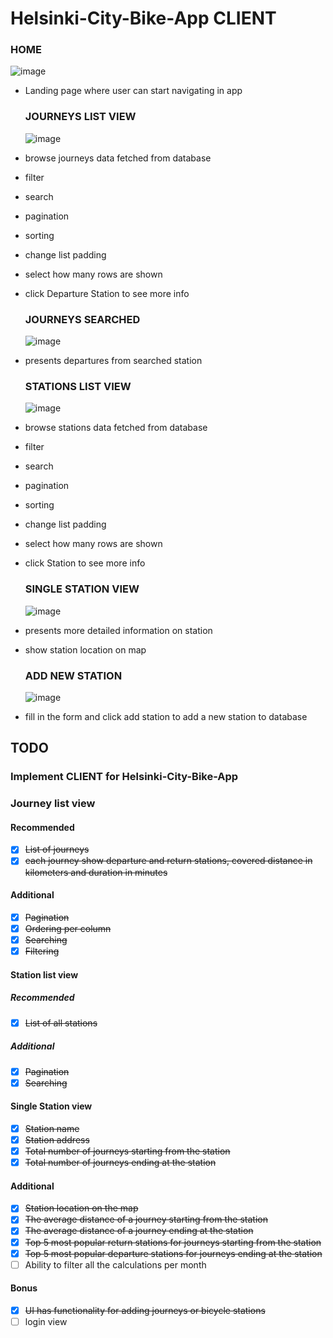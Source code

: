 # Helsinki-City-Bike-App CLIENT

### HOME

![image](https://user-images.githubusercontent.com/90003389/236700223-216d708d-bc4c-49e7-9d91-4822ac8d88bf.png)

- Landing page where user can start navigating in app

  ### JOURNEYS LIST VIEW

  ![image](https://user-images.githubusercontent.com/90003389/236700373-2327f3d8-9f00-480d-a2c5-9fe63f998a61.png)

- browse journeys data fetched from database
- filter
- search
- pagination
- sorting
- change list padding
- select how many rows are shown
- click Departure Station to see more info

  ### JOURNEYS SEARCHED

  ![image](https://user-images.githubusercontent.com/90003389/236700299-7b335fd1-9119-4464-a487-4d49481a5e0a.png)

- presents departures from searched station

  ### STATIONS LIST VIEW

  ![image](https://user-images.githubusercontent.com/90003389/236700407-3e0bae74-9f7a-493f-9ddd-ed6bbc0a4dff.png)
  <br/>

- browse stations data fetched from database
- filter
- search
- pagination
- sorting
- change list padding
- select how many rows are shown
- click Station to see more info

  ### SINGLE STATION VIEW

  ![image](https://user-images.githubusercontent.com/90003389/236700454-e24542fa-86f4-402b-aafa-bea869ff1d3c.png)

- presents more detailed information on station
- show station location on map

  ### ADD NEW STATION

  ![image](https://user-images.githubusercontent.com/90003389/236700271-92909621-174f-492e-af1e-084934abbae8.png)

- fill in the form and click add station to add a new station to database

## TODO

### Implement CLIENT for Helsinki-City-Bike-App

### Journey list view

#### Recommended

- [x] ~~List of journeys~~
- [x] ~~each journey show departure and return stations, covered distance in kilometers and duration in minutes~~

#### Additional

- [x] ~~Pagination~~
- [x] ~~Ordering per column~~
- [x] ~~Searching~~
- [x] ~~Filtering~~

#### Station list view

##### Recommended

- [x] ~~List of all stations~~

##### Additional

- [x] ~~Pagination~~
- [x] ~~Searching~~

#### Single Station view

- [x] ~~Station name~~
- [x] ~~Station address~~
- [x] ~~Total number of journeys starting from the station~~
- [x] ~~Total number of journeys ending at the station~~

#### Additional

- [x] ~~Station location on the map~~
- [x] ~~The average distance of a journey starting from the station~~
- [x] ~~The average distance of a journey ending at the station~~
- [x] ~~Top 5 most popular return stations for journeys starting from the station~~
- [x] ~~Top 5 most popular departure stations for journeys ending at the station~~
- [ ] Ability to filter all the calculations per month

#### Bonus

- [x] ~~UI has functionality for adding journeys or bicycle stations~~
- [ ] login view
